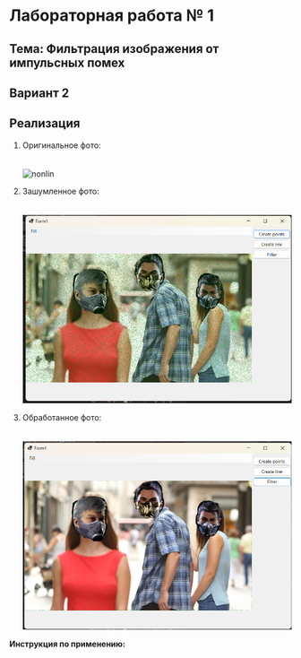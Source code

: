 # Лабораторная работа № 1

## Тема: Фильтрация изображения от импульсных помех

## Вариант 2

## Реализация

1. Оригинальное фото:
   <br><br><br>
   ![nonlin](doc/pictures/laba.png)

2. Зашумленное фото:
   <br><br><br>
   ![nonlin](doc/pictures/lab1.png)

3. Обработанное фото:
   <br><br><br>
   ![nonlin](doc/pictures/lab2.png)

**Инструкция по применению:**



